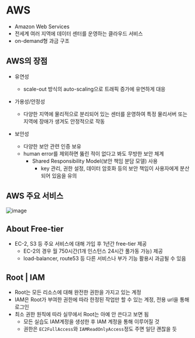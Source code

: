 # AWS

- Amazon Web Services
- 전세계 여러 지역에 데이터 센터를 운영하는 클라우드 서비스
- on-demand형 과금 구조



## AWS의 장점

- 유연성
  - scale-out 방식의 auto-scaling으로 트래픽 증가에 유연하게 대응
- 가용성/안정성
  - 다양한 지역에 물리적으로 분리되어 있는 센터를 운영하여 특정 물리서버 또는 지역에 장애가 생겨도 안정적으로 작동

- 보안성
  - 다양한 보안 관련 인증 보유
  - human error를 제외하면 뚫린 적이 없다고 봐도 무방한 보안 체계
    - Shared Responsibility Model(보안 책임 분담 모델) 사용
      - key 관리, 권한 설정, 데이터 암호화 등의 보안 책임이 사용자에게 분산되어 있음을 유의



## AWS 주요 서비스

![image](/image.png)

## About Free-tier

- EC-2, S3 등 주요 서비스에 대해 가입 후 1년간 free-tier 제공
  - EC-2의 경우 월 750시간(1개 인스턴스 24시간 풀가동 가능) 제공
  - load-balancer, route53 등 다른 서비스나 부가 기능 활용시 과금될 수 있음



## Root | IAM

- Root는 모든 리소스에 대해 완전한 권한을 가지고 있는 계정
- IAM은 Root가 부여한 권한에 따라 한정된 작업만 할 수 있는 계정, 전용 url을 통해 로그인
- 최소 권한 원칙에 따라 실무에서 Root는 아예 안 쓴다고 보면 됨
  - 모든 실습도 IAM계정을 생성한 후 IAM 계정을 통해 이루어질 것
  - 권한은 `EC2FullAccess`와 `IAMReadOnlyAccess`정도 주면 일단 괜찮을 듯